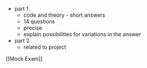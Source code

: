 - part 1
	- code and theory - short answers
	- 14 questions
	- precise
	- explain possibilities for variations in the answer
- part 2
	- related to project

[[Mock Exam]]
